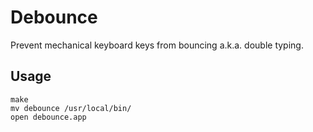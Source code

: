 # Debounce

Prevent mechanical keyboard keys from bouncing a.k.a. double typing.

## Usage

    make
    mv debounce /usr/local/bin/
    open debounce.app
